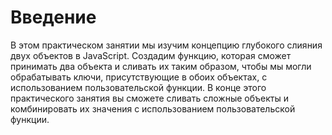 # Введение

В этом практическом занятии мы изучим концепцию глубокого слияния двух объектов в JavaScript. Создадим функцию, которая сможет принимать два объекта и сливать их таким образом, чтобы мы могли обрабатывать ключи, присутствующие в обоих объектах, с использованием пользовательской функции. В конце этого практического занятия вы сможете сливать сложные объекты и комбинировать их значения с использованием пользовательской функции.
